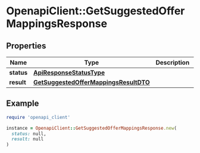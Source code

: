 # OpenapiClient::GetSuggestedOfferMappingsResponse

## Properties

| Name | Type | Description | Notes |
| ---- | ---- | ----------- | ----- |
| **status** | [**ApiResponseStatusType**](ApiResponseStatusType.md) |  | [optional] |
| **result** | [**GetSuggestedOfferMappingsResultDTO**](GetSuggestedOfferMappingsResultDTO.md) |  | [optional] |

## Example

```ruby
require 'openapi_client'

instance = OpenapiClient::GetSuggestedOfferMappingsResponse.new(
  status: null,
  result: null
)
```

